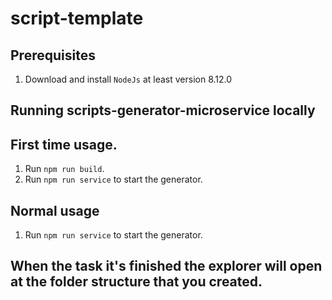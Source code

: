 #  script-template

## Prerequisites

1. Download and install `NodeJs` at least version 8.12.0

## Running scripts-generator-microservice locally

## First time usage.

1. Run `npm run build`.
2. Run `npm run service` to start the generator.

## Normal usage

1. Run `npm run service` to start the generator.

## When the task it's finished the explorer will open at the folder structure that you created.
